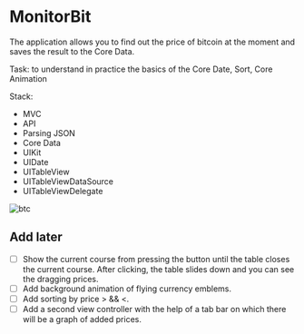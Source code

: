 # MonitorBit

The application allows you to find out the price of bitcoin at the moment and saves the result to the Core Data.

Task: to understand in practice the basics of the Core Date, Sort, Core Animation

Stack:
- MVC
- API
- Parsing JSON
- Core Data
- UIKit
- UIDate
- UITableView
- UITableViewDataSource
- UITableViewDelegate

![btc](https://user-images.githubusercontent.com/60622982/114958036-df98ff00-9e6a-11eb-89f4-caa122fc3bc8.gif)

## Add later

- [ ] Show the current course from pressing the button until the table closes the current course. After clicking, the table slides down and you can see the dragging prices.
- [ ] Add background animation of flying currency emblems.
- [ ] Add sorting by price > && <.
- [ ] Add a second view controller with the help of a tab bar on which there will be a graph of added prices.
